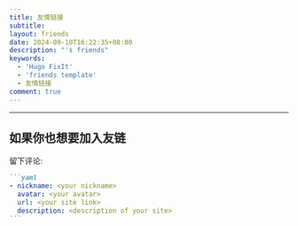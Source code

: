 ```yaml
---
title: 友情链接
subtitle:
layout: friends
date: 2024-09-10T16:22:35+08:00
description: "'s friends"
keywords:
  - 'Hugo FixIt'
  - 'friends template'
  - 友情链接
comment: true
---
```


<!-- The `friends.yml` file placed in the `yourProject/data/` directory will be loaded automatically here. -->

---

<!-- You can define additional content below for this page. -->


## 如果你也想要加入友链

留下评论:

````markdown
```yaml
- nickname: <your nickname>
  avatar: <your avatar>
  url: <your site link>
  description: <description of your site>
```
````